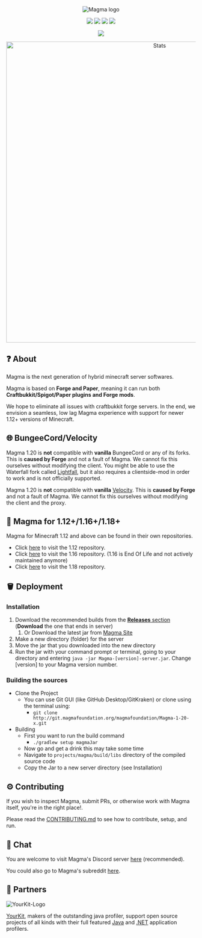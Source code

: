 <div align="center">
<img src="https://i.imgur.com/zTCTCWG.png" alt="Magma logo" align="middle"></img>

[![](https://img.shields.io/badge/Minecraft%20Forge-1.20%20--%2046.0.1%20--%2009de4a2-orange.svg)](https://files.minecraftforge.net/net/minecraftforge/forge/index_1.20.2.html)
[![](https://img.shields.io/badge/Bukkit-1.20%203635fe1a771-blue)](https://hub.spigotmc.org/stash/projects/SPIGOT/repos/bukkit/browse)
[![](https://img.shields.io/badge/CraftBukkit-Build%20a345bb94089-orange)](https://hub.spigotmc.org/stash/projects/SPIGOT/repos/craftbukkit/browse?at=refs%2Fheads%2Fversion%2F1.20)
[![](https://img.shields.io/badge/Spigot-Build%2081b9def3c89-yellow)](https://hub.spigotmc.org/stash/projects/SPIGOT/repos/spigot/browse)
<!-- ![TeamCity build status](https://teamcity.magmafoundation.org/app/rest/builds/buildType:id:MagmaFoundation_Magma120x_Build/statusIcon.svg) -->
[![](https://img.shields.io/discord/612695539729039411.svg?logo=discord&logoWidth=18&colorB=7289DA)](https://discord.gg/magma)

<a href="https://bstats.org/plugin/server-implementation/Magma/17219"> <img src="https://bstats.org/signatures/server-implementation/Magma.svg" alt="Stats" width="800"></a>
</div> 

## ❓ About

Magma is the next generation of hybrid minecraft server softwares.

Magma is based on **Forge and Paper**, meaning it can run both **Craftbukkit/Spigot/Paper plugins and Forge mods**.

We hope to eliminate all issues with craftbukkit forge servers. In the end, we envision a seamless, low lag Magma experience with support for newer 1.12+ versions of Minecraft.

## 🌐 BungeeCord/Velocity

Magma 1.20 is **not** compatible with **vanilla** BungeeCord or any of its forks. This is **caused by Forge** and not a fault of Magma. We cannot fix this ourselves without modifying the client.
You might be able to use the Waterfall fork called [Lightfall](https://github.com/ArclightPowered/lightfall), but it also requires a clientside-mod in order to work and is not officially supported.

Magma 1.20 is **not** compatible with **vanilla** [Velocity](https://velocitypowered.com/downloads/). This is **caused by Forge** and not a fault of Magma. We cannot fix this ourselves without modifying the client and the proxy.

## 🧪 Magma for 1.12+/1.16+/1.18+

Magma for Minecraft 1.12 and above can be found in their own repositories.

- Click [here](https://git.magmafoundation.org/magmafoundation/Magma) to visit the 1.12 repository.
- Click [here](https://git.magmafoundation.org/magmafoundation/Magma-1-16-x) to visit the 1.16 repository. (1.16 is End Of Life and not actively maintained anymore)
- Click [here](https://git.magmafoundation.org/magmafoundation/Magma-1-18-x) to visit the 1.18 repository. 

## 🪣 Deployment

### Installation

1. Download the recommended builds from the [**Releases** section](https://git.magmafoundation.org/magmafoundation/Magma-1-20-x/-/releases) (**Download** the one that ends in server) 
   1. Or Download the latest jar from [Magma Site](https://magmafoundation.org/)
2. Make a new directory (folder) for the server
3. Move the jar that you downloaded into the new directory
4. Run the jar with your command prompt or terminal, going to your directory and entering `java -jar Magma-[version]-server.jar`. Change [version] to your Magma version number.

### Building the sources

- Clone the Project
    - You can use Git GUI (like GitHub Desktop/GitKraken) or clone using the terminal using:
        - `git clone http://git.magmafoundation.org/magmafoundation/Magma-1-20-x.git`
- Building
    - First you want to run the build command
        - `./gradlew setup magmaJar`
    - Now go and get a drink this may take some time
    - Navigate to `projects/magma/build/libs` directory of the compiled source code
    - Copy the Jar to a new server directory (see Installation)
    
## ⚙️ Contributing

If you wish to inspect Magma, submit PRs, or otherwise work with Magma itself, you're in the right place!.

Please read the [CONTRIBUTING.md](https://git.magmafoundation.org/magmafoundation/Magma-1-20-x/-/blob/1.20/CONTRIBUTING.md) to see how to contribute, setup, and run.

## 💬 Chat

You are welcome to visit Magma's Discord server [here](https://discord.gg/Magma) (recommended).

You could also go to Magma's subreddit [here](https://www.reddit.com/r/Magma).

## 👥 Partners

![YourKit-Logo](https://www.yourkit.com/images/yklogo.png)

[YourKit](http://www.yourkit.com/), makers of the outstanding java profiler, support open source projects of all kinds with their full featured [Java](https://www.yourkit.com/java/profiler/index.jsp) and [.NET](https://www.yourkit.com/.net/profiler/index.jsp) application profilers.

